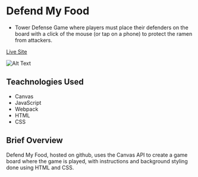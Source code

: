 # Defend My Food

* Tower Defense Game where players must place their defenders on the board with a click of the mouse (or tap on a phone) to protect the ramen from attackers.

[Live Site](https://joshebrani.github.io/Defend-My-Food/)

![Alt Text](https://media.giphy.com/media/riMEEvjevjXddW0tZG/giphy.gif)

## Teachnologies Used

* Canvas
* JavaScript
* Webpack
* HTML
* CSS


## Brief Overview

Defend My Food, hosted on github, uses the Canvas API to create a game board where the game is played, with instructions and background styling done using HTML and CSS.

<!-- ## Background and Overview

Defend My Food is a game inspired by tower defense games. You must place pieces of yours on a board to defend the swarm of "bad guys" from getting your food. 


## Functionality and MVPs

In Defend my Food, the user must place his pieces on the board with a drag'n drop functionality. The user must place them in an are where they feel would be best to defend their food. When a bad guy comes within a 125px distance of the users piece on either side, the piece will start to shoot towards the bad guy. After being hit by 3 shots, the bad guy will be destroyed and evaporate.


## Wireframes

![image](https://user-images.githubusercontent.com/75503365/113532369-2cdabe00-9599-11eb-8ad1-53b8b12c2fa9.png)



## Architecture and Technology

Defend My Food will be built using JavaScript with a main focus on Canvas. 



## Implementation Timeline

### Day 1: 
* Set up file structure and project
* Refamiliarize myself with canvas
* Render game instructions with some added styling

## Day 2:
* Implement drag and drop functionality

## Day 3:
* Write functions for velicity of shots that come from the users pieces
* Write functions to determine if a piece was hit and whether it is the 3rd time, resulting in its evaporation

## Day 4:
* Implement a base number of 20 bad guys per round moving at a constand speed of 75px per secound and in the path of the board
* Add in images of pieces and clean up anything that is needed -->
